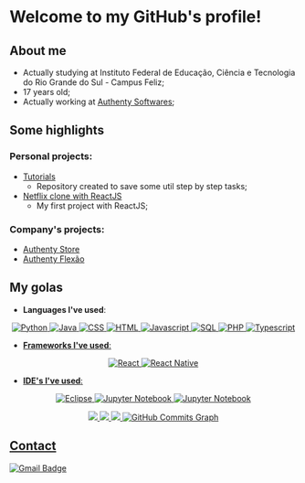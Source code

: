 # Welcome to my GitHub's profile!
## About me
* Actually studying at Instituto Federal de Educação, Ciência e Tecnologia do Rio Grande do Sul - Campus Feliz;
* 17 years old;
* Actually working at [Authenty Softwares](http://authenty.com.br);

## Some highlights
### Personal projects:
* [Tutorials](https://github.com/OtavioMaldaner/tutoriais)
  * Repository created to save some util step by step tasks;
* [Netflix clone with ReactJS](https://github.com/OtavioMaldaner/Clone-Netflix)
  * My first project with ReactJS;

### Company's projects:
* [Authenty Store](http://store.authenty.com.br/store)
* [Authenty Flexão](https://www.authenty.com.br/WebApps/FlexaoSimples/)

## My golas
* **Languages I've used**:
<p align="center">
    <a href="https://github.com/OtavioMaldaner">
    <img alt="Python" src="https://img.shields.io/badge/python-%230d1117.svg?style=for-the-badge&logo=python"/>
    <img alt="Java" src="https://img.shields.io/badge/java-%230d1117.svg?style=for-the-badge&logo=java"/>
    <img alt="CSS" src="https://img.shields.io/badge/css3-%230d1117.svg?style=for-the-badge&logo=css3&logoColor=1572B6"/>
    <img alt="HTML" src="https://img.shields.io/badge/html5-%230d1117.svg?style=for-the-badge&logo=html5"/>
    <img alt="Javascript" src="https://img.shields.io/badge/javascript-%230d1117.svg?style=for-the-badge&logo=javascript"/>
    <img alt="SQL" src="https://img.shields.io/badge/sql-%230d1117.svg?style=for-the-badge&logo=sql"/>
    <img alt="PHP" src="https://img.shields.io/badge/php-%230d1117.svg?style=for-the-badge&logo=php"/>
    <img alt="Typescript" src="https://img.shields.io/badge/typescript-%230d1117.svg?style=for-the-badge&logo=typescript"/>
</p>

* **Frameworks I've used**:
<p align="center">
    <a href="https://github.com/OtavioMaldaner">
    <img alt="React" src="https://img.shields.io/badge/react-%230d1117.svg?style=for-the-badge&logo=react"/>
    <img alt="React Native" src="https://img.shields.io/badge/react%20native-%230d1117.svg?style=for-the-badge&logo=react"/>
</p>

* **IDE's I've used**:
<p align="center">
    <a href="https://github.com/OtavioMaldaner">
    <img alt="Eclipse" src="https://img.shields.io/badge/Eclipse-%230d1117.svg?style=for-the-badge&logo=Eclipse"/>
    <img alt="Jupyter Notebook" src="https://img.shields.io/badge/jupyter-%230d1117.svg?style=for-the-badge&logo=jupyter"/>
    <img alt="Jupyter Notebook" src="https://img.shields.io/badge/Visual%20Studio%20Code-%230d1117.svg?style=for-the-badge&logo=visual-studio-code"/>
</p>

<p align="center">
    <a href="https://github.com/OtavioMaldaner">
    <img src="https://github-readme-streak-stats.herokuapp.com?user=OtavioMaldaner&theme=github-dark-blue&hide_border=true&date_format=M%20j%5B%2C%20Y%5D&background=00000000&stroke=055edb&border=055edb&fire=055edb&ring=055edb&sideLabels=39686F&currStreakLabel=39686F&currStreakNum=39686F"/>
    <img src="https://github-readme-stats.vercel.app/api?username=OtavioMaldaner&show_icons=true&theme=transparent&include_all_commits=true&count_private=true&hide_border=true"/>
    <img src="https://github-readme-stats.vercel.app/api/top-langs/?username=OtavioMaldaner&layout=compact&langs_count=7&theme=transparent&hide_border=true"/>
    <img src="https://activity-graph.herokuapp.com/graph?username=OtavioMaldaner&theme=github-dark-blue&icon_color=DAD3AF&hide_border=true&border_radius=15&bg_color=00000000&point=273638&color=055edb&line=055edb" alt="GitHub Commits Graph" />
</p>

## Contact
[![Gmail Badge](https://img.shields.io/badge/-otaviomaldaner571@gmail.com-c14438?style=flat-square&logo=Gmail&logoColor=white&link=mailto:otaviomaldaner571@gmail.com)](mailto:otaviomaldaner571@gmail.com)